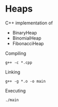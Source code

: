 # Heaps
C++ implementation of
* BinaryHeap
* BinomialHeap
* FibonacciHeap

Compiling
```console
g++ -c *.cpp
```
Linking
```console
g++ -g *.o -o main
```
Executing
```console
./main
```